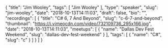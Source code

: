 {
  "title": "Jim Wooley",
  "tags": [
    "Jim Wooley"
  ],
  "type": "speaker",
  "slug": "jim-wooley",
  "date": "2018-10-13T14:11:03",
  "draft": false,
  "bio": "",
  "recordings": [
    {
      "title": "C# 6, 7 And Beyond",
      "slug": "c-6-7-and-beyond",
      "thumbnail": "https://i.vimeocdn.com/video/732109736_295x166.jpg",
      "date": "2018-10-13T14:11:03",
      "meetups": [
        {
          "name": "Dallas Dev Fest Weekend",
          "slug": "dallas-dev-fest-weekend"
        }
      ],
      "tags": [
        {
          "name": "C#",
          "slug": "c"
        }
      ]
    }
  ]
}
